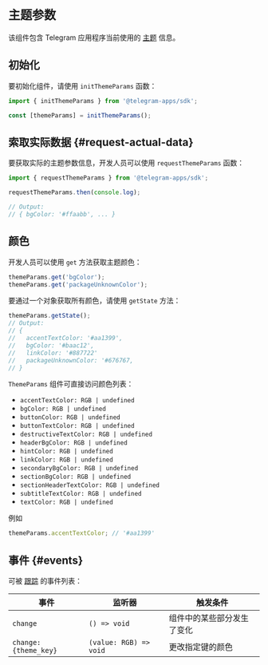 # `主题参数`

该组件包含 Telegram 应用程序当前使用的
[主题](../../../../platform/theming.md) 信息。

## 初始化

要初始化组件，请使用 `initThemeParams` 函数：

```typescript
import { initThemeParams } from '@telegram-apps/sdk';

const [themeParams] = initThemeParams();  
```

## 索取实际数据 {#request-actual-data}

要获取实际的主题参数信息，开发人员可以使用 `requestThemeParams`
函数：

```typescript
import { requestThemeParams } from '@telegram-apps/sdk';

requestThemeParams.then(console.log);

// Output:
// { bgColor: '#ffaabb', ... }
```

## 颜色

开发人员可以使用 `get` 方法获取主题颜色：

```typescript
themeParams.get('bgColor');
themeParams.get('packageUnknownColor');
```

要通过一个对象获取所有颜色，请使用 `getState` 方法：

```typescript
themeParams.getState();
// Output:
// {
//   accentTextColor: '#aa1399',
//   bgColor: '#baac12',
//   linkColor: '#887722'
//   packageUnknownColor: '#676767,
// }
```

`ThemeParams` 组件可直接访问颜色列表：

- `accentTextColor: RGB | undefined`
- `bgColor: RGB | undefined`
- `buttonColor: RGB | undefined`
- `buttonTextColor: RGB | undefined`
- `destructiveTextColor: RGB | undefined`
- `headerBgColor: RGB | undefined`
- `hintColor: RGB | undefined`
- `linkColor: RGB | undefined`
- `secondaryBgColor: RGB | undefined`
- `sectionBgColor: RGB | undefined`
- `sectionHeaderTextColor: RGB | undefined`
- `subtitleTextColor: RGB | undefined`
- `textColor: RGB | undefined`

例如

```typescript
themeParams.accentTextColor; // '#aa1399'
```

## 事件 {#events}

可被 [跟踪](#events) 的事件列表：

| 事件                   | 监听器                                                            | 触发条件          |
| -------------------- | ------------------------------------------------------------- | ------------- |
| `change`             | `() => void`                                                  | 组件中的某些部分发生了变化 |
| `change:{theme_key}` | `(value: RGB) => void` | 更改指定键的颜色      |